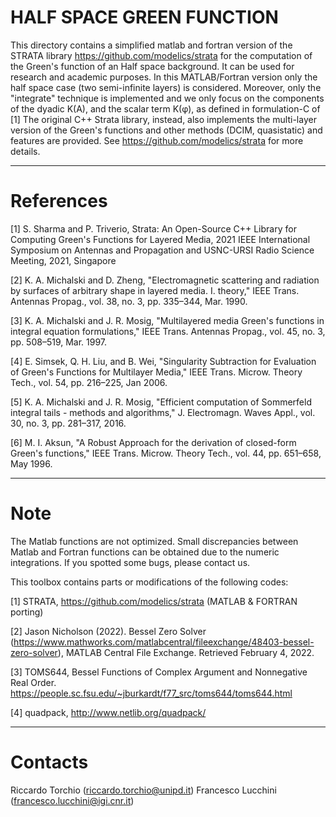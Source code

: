 
# HALF SPACE GREEN FUNCTION
This directory contains a simplified matlab and fortran version of the STRATA library https://github.com/modelics/strata for the computation of the Green's function of an Half space background. It can be used for research and academic purposes. In this MATLAB/Fortran version only the half space case (two semi-infinite layers) is considered. Moreover, only the "integrate" technique is implemented and we only focus on the components of the dyadic K(A), and the scalar term K(φ), as defined in formulation-C of [1]
The original C++ Strata library, instead, also implements the multi-layer version of the Green's functions and other methods (DCIM, quasistatic) and features are provided. See https://github.com/modelics/strata for more details. 

-------------------------------------------------------------------

# References
[1] S. Sharma and P. Triverio, Strata: An Open-Source C++ Library for Computing Green's Functions for Layered Media, 2021 IEEE International Symposium on Antennas and Propagation and USNC-URSI Radio Science Meeting, 2021, Singapore
	
[2] K. A. Michalski and D. Zheng, "Electromagnetic scattering and radiation by surfaces of arbitrary shape in layered media. I. theory," IEEE Trans. Antennas Propag., vol. 38, no. 3, pp. 335–344, Mar. 1990.

[3] K. A. Michalski and J. R. Mosig, "Multilayered media Green's functions in integral equation formulations," IEEE Trans. Antennas Propag., vol. 45, no. 3, pp. 508–519, Mar. 1997.

[4] E. Simsek, Q. H. Liu, and B. Wei, "Singularity Subtraction for Evaluation of Green's Functions for Multilayer Media," IEEE Trans. Microw. Theory Tech., vol. 54, pp. 216–225, Jan 2006.

[5] K. A. Michalski and J. R. Mosig, "Efficient computation of Sommerfeld integral tails - methods and algorithms," J. Electromagn. Waves Appl., vol. 30, no. 3, pp. 281–317, 2016.

[6] M. I. Aksun, "A Robust Approach for the derivation of closed-form Green's functions," IEEE Trans. Microw. Theory Tech., vol. 44, pp. 651–658, May 1996.	

-------------------------------------------------------------------

# Note
The Matlab functions are not optimized. 
Small discrepancies between Matlab and Fortran functions can be obtained due to the numeric integrations. 
If you spotted some bugs, please contact us. 

This toolbox contains parts or modifications of the following codes:

[1] STRATA, https://github.com/modelics/strata (MATLAB & FORTRAN porting)

[2] Jason Nicholson (2022). Bessel Zero Solver (https://www.mathworks.com/matlabcentral/fileexchange/48403-bessel-zero-solver), MATLAB Central File Exchange. Retrieved February 4, 2022.

[3] TOMS644, Bessel Functions of Complex Argument and Nonnegative Real Order. https://people.sc.fsu.edu/~jburkardt/f77_src/toms644/toms644.html

[4] quadpack, http://www.netlib.org/quadpack/

-------------------------------------------------------------------

# Contacts
Riccardo Torchio (riccardo.torchio@unipd.it)
Francesco Lucchini (francesco.lucchini@igi.cnr.it)
